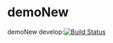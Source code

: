 # demoNew
demoNew
develop:[![Build Status](https://dev.azure.com/asteria-skydeck/SkyDeck-CICD/_apis/build/status/site-management-CI?branchName=develop)](https://dev.azure.com/asteria-skydeck/SkyDeck-CICD/_build/latest?definitionId=33&branchName=develop)

